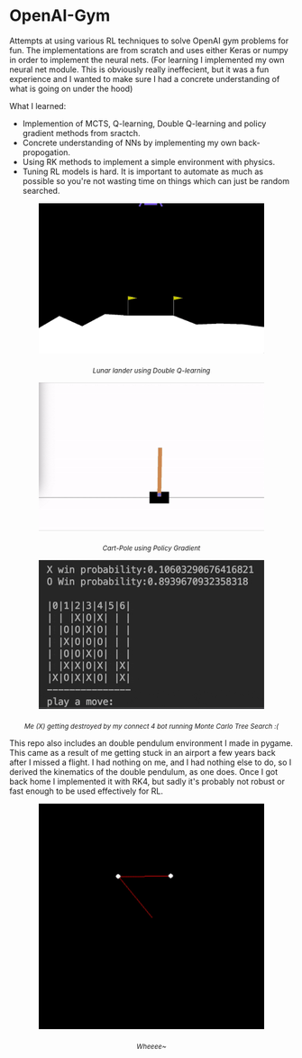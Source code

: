 # OpenAI-Gym

Attempts at using various RL techniques to solve OpenAI gym problems for fun. The implementations are from scratch and uses either Keras or numpy in order to implement the neural nets. (For learning I implemented my own neural net module. This is obviously really ineffecient, but it was a fun experience and I wanted to make sure I had a concrete understanding of what is going on under the hood)

What I learned:
 * Implemention of MCTS, Q-learning, Double Q-learning and policy gradient methods from sractch.
 * Concrete understanding of NNs by implementing my own back-propogation.
 * Using RK methods to implement a simple environment with physics.
 * Tuning RL models is hard. It is important to automate as much as possible so you're not wasting time on things which can just be random searched.


<p align="center">
  <img width="400" src="lunar_lander_land.gif">
</p>

<p align="center"><i> <sub>Lunar lander using Double Q-learning</sub></i> </p>



<p align="center">
  <img width="400"  src="cartpole.gif">
</p>

<p align="center"><i> <sub>Cart-Pole using Policy Gradient</sub></i> </p>

<p align="center">
  <img width="400"  src="connect4.gif">
</p>

<p align="center"><i> <sub>Me (X) getting destroyed by my connect 4 bot running Monte Carlo Tree Search :(</sub></i> </p>


This repo also includes an double pendulum environment I made in pygame. This came as a result of me getting stuck in an airport a few years back after I missed a flight. I had nothing on me, and I had nothing else to do, so I derived the kinematics of the double pendulum, as one does. Once I got back home I implemented it with RK4, but sadly it's probably not robust or fast enough to be used effectively for RL.


<p align="center">
  <img width="400" src="pendulum.gif">
</p>

<p align="center"><i> <sub>Wheeee~</sub></i> </p>
